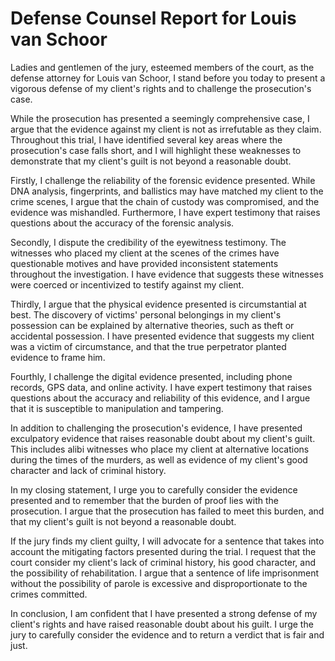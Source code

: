 # Defense Counsel Report for Louis van Schoor

Ladies and gentlemen of the jury, esteemed members of the court, as the defense attorney for Louis van Schoor, I stand before you today to present a vigorous defense of my client's rights and to challenge the prosecution's case.

While the prosecution has presented a seemingly comprehensive case, I argue that the evidence against my client is not as irrefutable as they claim. Throughout this trial, I have identified several key areas where the prosecution's case falls short, and I will highlight these weaknesses to demonstrate that my client's guilt is not beyond a reasonable doubt.

Firstly, I challenge the reliability of the forensic evidence presented. While DNA analysis, fingerprints, and ballistics may have matched my client to the crime scenes, I argue that the chain of custody was compromised, and the evidence was mishandled. Furthermore, I have expert testimony that raises questions about the accuracy of the forensic analysis.

Secondly, I dispute the credibility of the eyewitness testimony. The witnesses who placed my client at the scenes of the crimes have questionable motives and have provided inconsistent statements throughout the investigation. I have evidence that suggests these witnesses were coerced or incentivized to testify against my client.

Thirdly, I argue that the physical evidence presented is circumstantial at best. The discovery of victims' personal belongings in my client's possession can be explained by alternative theories, such as theft or accidental possession. I have presented evidence that suggests my client was a victim of circumstance, and that the true perpetrator planted evidence to frame him.

Fourthly, I challenge the digital evidence presented, including phone records, GPS data, and online activity. I have expert testimony that raises questions about the accuracy and reliability of this evidence, and I argue that it is susceptible to manipulation and tampering.

In addition to challenging the prosecution's evidence, I have presented exculpatory evidence that raises reasonable doubt about my client's guilt. This includes alibi witnesses who place my client at alternative locations during the times of the murders, as well as evidence of my client's good character and lack of criminal history.

In my closing statement, I urge you to carefully consider the evidence presented and to remember that the burden of proof lies with the prosecution. I argue that the prosecution has failed to meet this burden, and that my client's guilt is not beyond a reasonable doubt.

If the jury finds my client guilty, I will advocate for a sentence that takes into account the mitigating factors presented during the trial. I request that the court consider my client's lack of criminal history, his good character, and the possibility of rehabilitation. I argue that a sentence of life imprisonment without the possibility of parole is excessive and disproportionate to the crimes committed.

In conclusion, I am confident that I have presented a strong defense of my client's rights and have raised reasonable doubt about his guilt. I urge the jury to carefully consider the evidence and to return a verdict that is fair and just.